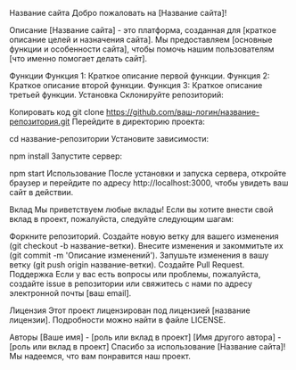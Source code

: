 Название сайта
Добро пожаловать на [Название сайта]!

Описание
[Название сайта] - это платформа, созданная для [краткое описание целей и назначения сайта]. Мы предоставляем [основные функции и особенности сайта], чтобы помочь нашим пользователям [что именно помогает делать сайт].

Функции
Функция 1: Краткое описание первой функции.
Функция 2: Краткое описание второй функции.
Функция 3: Краткое описание третьей функции.
Установка
Склонируйте репозиторий:


Копировать код
git clone https://github.com/ваш-логин/название-репозитория.git
Перейдите в директорию проекта:


cd название-репозитории
Установите зависимости:


npm install
Запустите сервер:


npm start
Использование
После установки и запуска сервера, откройте браузер и перейдите по адресу http://localhost:3000, чтобы увидеть ваш сайт в действии.

Вклад
Мы приветствуем любые вклады! Если вы хотите внести свой вклад в проект, пожалуйста, следуйте следующим шагам:

Форкните репозиторий.
Создайте новую ветку для вашего изменения (git checkout -b название-ветки).
Внесите изменения и закоммитьте их (git commit -m 'Описание изменений').
Запушьте изменения в вашу ветку (git push origin название-ветки).
Создайте Pull Request.
Поддержка
Если у вас есть вопросы или проблемы, пожалуйста, создайте issue в репозитории или свяжитесь с нами по адресу электронной почты [ваш email].

Лицензия
Этот проект лицензирован под лицензией [название лицензии]. Подробности можно найти в файле LICENSE.

Авторы
[Ваше имя] - [роль или вклад в проект]
[Имя другого автора] - [роль или вклад в проект]
Спасибо за использование [Название сайта]! Мы надеемся, что вам понравится наш проект.


